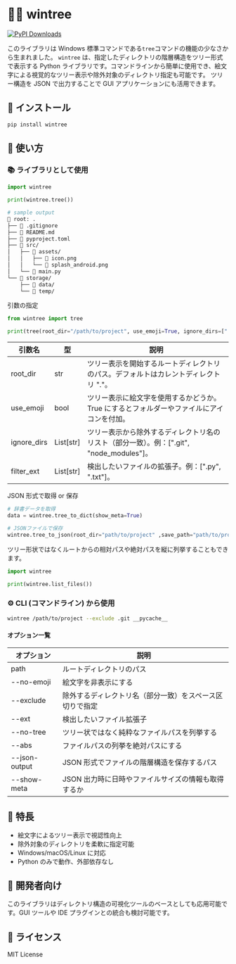# 📁🌳 wintree

[![PyPI Downloads](https://static.pepy.tech/badge/wintree)](https://pepy.tech/projects/wintree)

このライブラリは Windows 標準コマンドである`tree`コマンドの機能の少なさから生まれました。
`wintree` は、指定したディレクトリの階層構造をツリー形式で表示する Python ライブラリです。コマンドラインから簡単に使用でき、絵文字による視覚的なツリー表示や除外対象のディレクトリ指定も可能です。
ツリー構造を JSON で出力することで GUI アプリケーションにも活用できます。

## 🔋 インストール

```bash
pip install wintree
```

## 🚀 使い方

### 📚️ ライブラリとして使用

```py
import wintree

print(wintree.tree())
```

```bash
# sample output
📂 root: .
├── 📄 .gitignore
├── 📄 README.md
├── 📄 pyproject.toml
├── 📁 src/
│   ├── 📁 assets/
│   │   ├── 📄 icon.png
│   │   └── 📄 splash_android.png
│   └── 📄 main.py
└── 📁 storage/
    ├── 📁 data/
    └── 📁 temp/
```

引数の指定

```py
from wintree import tree

print(tree(root_dir="/path/to/project", use_emoji=True, ignore_dirs=[".git", "__pycache__"], filter_exts=[".py",".txt"]))
```

| 引数名      | 型        | 説明                                                                                      |
| ----------- | --------- | ----------------------------------------------------------------------------------------- |
| root_dir    | str       | ツリー表示を開始するルートディレクトリのパス。デフォルトはカレントディレクトリ "."。      |
| use_emoji   | bool      | ツリー表示に絵文字を使用するかどうか。True にするとフォルダーやファイルにアイコンを付加。 |
| ignore_dirs | List[str] | ツリー表示から除外するディレクトリ名のリスト（部分一致）。例：[".git", "node_modules"]。  |
| filter_ext  | List[str] | 検出したいファイルの拡張子。例：[".py", ".txt"]。                                         |

JSON 形式で取得 or 保存

```py
# 辞書データを取得
data = wintree.tree_to_dict(show_meta=True)

# JSONファイルで保存
wintree.tree_to_json(root_dir="path/to/project" ,save_path="path/to/project_tree.json")
```

ツリー形状ではなくルートからの相対パスや絶対パスを縦に列挙することもできます。

```py
import wintree

print(wintree.list_files())
```

### ⚙️ CLI (コマンドライン) から使用

```bash
wintree /path/to/project --exclude .git __pycache__
```

#### オプション一覧

| オプション    | 説明                                                     |
| ------------- | -------------------------------------------------------- |
| path          | ルートディレクトリのパス                                 |
| --no-emoji    | 絵文字を非表示にする                                     |
| --exclude     | 除外するディレクトリ名（部分一致）をスペース区切りで指定 |
| --ext         | 検出したいファイル拡張子                                 |
| --no-tree     | ツリー状ではなく純粋なファイルパスを列挙する             |
| --abs         | ファイルパスの列挙を絶対パスにする                       |
| --json-output | JSON 形式でファイルの階層構造を保存するパス              |
| --show-meta   | JSON 出力時に日時やファイルサイズの情報も取得するか      |

## 📌 特長

- 絵文字によるツリー表示で視認性向上
- 除外対象のディレクトリを柔軟に指定可能
- Windows/macOS/Linux に対応
- Python のみで動作、外部依存なし

## 🧪 開発者向け

このライブラリはディレクトリ構造の可視化ツールのベースとしても応用可能です。GUI ツールや IDE プラグインとの統合も検討可能です。

## 📄 ライセンス

MIT License
